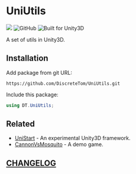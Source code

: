 # UniUtils

![](https://img.shields.io/badge/dynamic/json?style=flat-square&color=blue&label=version&query=%24.version&url=https%3A%2F%2Fgithub.com%2FDiscreteTom%2FUniUtils%2Fraw%2Fmain%2Fpackage.json)
![GitHub](https://img.shields.io/github/license/DiscreteTom/UniUtils?style=flat-square)
![Built for Unity3D](https://img.shields.io/badge/Built%20for-Unity3D-lightgrey?style=flat-square)

A set of utils in Unity3D.

## Installation

Add package from git URL:

```
https://github.com/DiscreteTom/UniUtils.git
```

Include this package:

```cs
using DT.UniUtils;
```

## Related

- [UniStart](https://github.com/DiscreteTom/UniStart.git) - An experimental Unity3D framework.
- [CannonVsMosquito](https://github.com/DiscreteTom/CannonVsMosquito) - A demo game.

## [CHANGELOG](https://github.com/DiscreteTom/UniUtils/blob/main/CHANGELOG.md)
